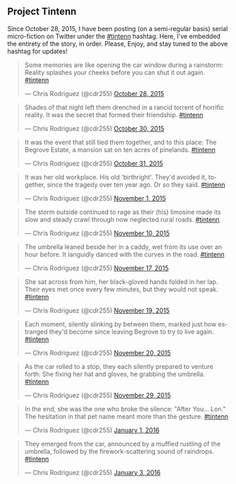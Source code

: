 ## Project Tintenn

Since October 28, 2015, I have been posting (on a semi-regular basis)
serial micro-fiction on Twitter under the [#tintenn][tintenn]
hashtag. Here, I've embedded the entirety of the story, in
order. Please, Enjoy, and stay tuned to the above hashtag for updates!

<blockquote class="twitter-tweet" lang="en"><p lang="en" dir="ltr">Some memories are like opening the car window during a rainstorm: Reality splashes your cheeks before you can shut it out again. <a href="https://twitter.com/hashtag/tintenn?src=hash">#tintenn</a></p>&mdash; Chris Rodriguez (@cdr255) <a href="https://twitter.com/cdr255/status/659463720268099584">October 28, 2015</a></blockquote>

<blockquote class="twitter-tweet" lang="en"><p lang="en" dir="ltr">Shades of that night left them drenched in a rancid torrent of horrific reality. It was the secret that formed their friendship. <a href="https://twitter.com/hashtag/tintenn?src=hash">#tintenn</a></p>&mdash; Chris Rodriguez (@cdr255) <a href="https://twitter.com/cdr255/status/659887473527533568">October 30, 2015</a></blockquote>

<blockquote class="twitter-tweet" lang="en"><p lang="en" dir="ltr">It was the event that still tied them together, and to this place: The Begrove Estate, a mansion sat on ten acres of pinelands. <a href="https://twitter.com/hashtag/tintenn?src=hash">#tintenn</a></p>&mdash; Chris Rodriguez (@cdr255) <a href="https://twitter.com/cdr255/status/660246019754565633">October 31, 2015</a></blockquote>


<blockquote class="twitter-tweet" lang="en"><p lang="en" dir="ltr">It was her old workplace. His old &#39;birthright&#39;. They&#39;d avoided it, together, since the tragedy over ten year ago. Or so they said. <a href="https://twitter.com/hashtag/tintenn?src=hash">#tintenn</a></p>&mdash; Chris Rodriguez (@cdr255) <a href="https://twitter.com/cdr255/status/660608764396072961">November 1, 2015</a></blockquote>


<blockquote class="twitter-tweet" lang="en"><p lang="en" dir="ltr">The storm outside continued to rage as their (his) limosine made its slow and steady crawl through now neglected rural roads. <a href="https://twitter.com/hashtag/tintenn?src=hash">#tintenn</a></p>&mdash; Chris Rodriguez (@cdr255) <a href="https://twitter.com/cdr255/status/664204798267408385">November 10, 2015</a></blockquote>


<blockquote class="twitter-tweet" lang="en"><p lang="en" dir="ltr">The umbrella leaned beside her in a caddy, wet from its use over an hour before. It languidly danced with the curves in the road. <a href="https://twitter.com/hashtag/tintenn?src=hash">#tintenn</a></p>&mdash; Chris Rodriguez (@cdr255) <a href="https://twitter.com/cdr255/status/666609447838552064">November 17, 2015</a></blockquote>


<blockquote class="twitter-tweet" lang="en"><p lang="en" dir="ltr">She sat across from him, her black-gloved hands folded in her lap. Their eyes met once every few minutes, but they would not speak. <a href="https://twitter.com/hashtag/tintenn?src=hash">#tintenn</a></p>&mdash; Chris Rodriguez (@cdr255) <a href="https://twitter.com/cdr255/status/667145462550503425">November 19, 2015</a></blockquote>


<blockquote class="twitter-tweet" lang="en"><p lang="en" dir="ltr">Each moment, silently slinking by between them, marked just how estranged they&#39;d become since leaving Begrove to try to live again. <a href="https://twitter.com/hashtag/tintenn?src=hash">#tintenn</a></p>&mdash; Chris Rodriguez (@cdr255) <a href="https://twitter.com/cdr255/status/667507868153847808">November 20, 2015</a></blockquote>


<blockquote class="twitter-tweet" lang="en"><p lang="en" dir="ltr">As the car rolled to a stop, they each silently prepared to venture forth: She fixing her hat and gloves, he grabbing the umbrella. <a href="https://twitter.com/hashtag/tintenn?src=hash">#tintenn</a></p>&mdash; Chris Rodriguez (@cdr255) <a href="https://twitter.com/cdr255/status/670840556042498049">November 29, 2015</a></blockquote>


<blockquote class="twitter-tweet" lang="en"><p lang="en" dir="ltr">In the end, she was the one who broke the silence: &quot;After You... Lon.&quot; The hesitation in that pet name meant more than the gesture. <a href="https://twitter.com/hashtag/tintenn?src=hash">#tintenn</a></p>&mdash; Chris Rodriguez (@cdr255) <a href="https://twitter.com/cdr255/status/683053200371482625">January 1, 2016</a></blockquote>


<blockquote class="twitter-tweet" lang="en"><p lang="en" dir="ltr">They emerged from the car, announced by a muffled rustling of the umbrella, followed by the firework-scattering sound of raindrops. <a href="https://twitter.com/hashtag/tintenn?src=hash">#tintenn</a></p>&mdash; Chris Rodriguez (@cdr255) <a href="https://twitter.com/cdr255/status/683506730643374080">January 3, 2016</a></blockquote>

<script async src="//platform.twitter.com/widgets.js" charset="utf-8"></script>


[tintenn]: https://twitter.com/search?q=%23tintenn&src=typd
